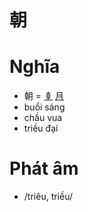 # 朝

# Nghĩa
* 朝 = [𠦝](𠦝.md) [月](月.md)
* buổi sáng
* chầu vua
* triều đại

# Phát âm
* /triêu, triều/

<script>window.HANZI_FIELD='朝';</script>